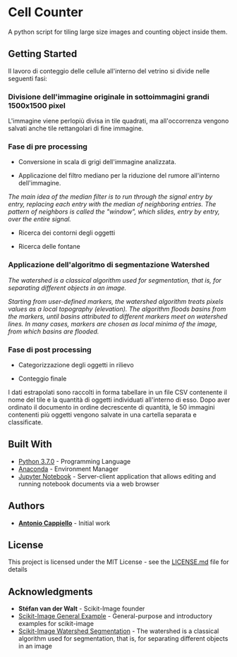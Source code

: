 # Cell Counter

A python script for tiling large size images and counting object inside them.

## Getting Started

Il lavoro di conteggio delle cellule all'interno del vetrino si divide nelle seguenti fasi:

### Divisione dell'immagine originale in sottoimmagini grandi 1500x1500 pixel

L'immagine viene perlopiù divisa in tile quadrati, ma all'occorrenza vengono salvati anche tile rettangolari di fine immagine.

### Fase di pre processing
- Conversione in scala di grigi dell'immagine analizzata.

- Applicazione del filtro mediano per la riduzione del rumore all'interno dell'immagine. 
  
_The main idea of the median filter is to run through the signal entry by entry, replacing each entry with the median of neighboring entries. The pattern of neighbors is called the "window", which slides, entry by entry, over the entire signal._

- Ricerca dei contorni degli oggetti

- Ricerca delle fontane

### Applicazione dell'algoritmo di segmentazione Watershed

_The watershed is a classical algorithm used for segmentation, that is, for separating different objects in an image._

_Starting from user-defined markers, the watershed algorithm treats pixels values as a local topography (elevation). The algorithm floods
basins from the markers, until basins attributed to different markers meet on watershed lines. In many cases, markers are chosen as local minima of the image, from which basins are flooded._

### Fase di post processing

- Categorizzazione degli oggetti in rilievo

- Conteggio finale
		
I dati estrapolati sono raccolti in forma tabellare in un file CSV contenente il nome del tile e la quantità di oggetti individuati all'interno di esso. Dopo aver ordinato il documento in ordine decrescente di quantità, le 50 immagini contenenti più oggetti vengono salvate in una cartella separata e classificate.

## Built With

* [Python 3.7.0](https://www.python.org/) - Programming Language
* [Anaconda](https://www.anaconda.com) - Environment Manager
* [Jupyter Notebook](http://jupyter.org/) - Server-client application that allows editing and running notebook documents via a web browser

## Authors

* [**Antonio Cappiello**](https://github.com/CappielloAntonio) - Initial work

## License

This project is licensed under the MIT License - see the [LICENSE.md](https://github.com/CappielloAntonio/Cell-Counter/blob/master/LICENSE) file for details

## Acknowledgments
* **Stéfan van der Walt** - Scikit-Image founder
* [Scikit-Image General Example](http://scikit-image.org/docs/dev/auto_examples/) - General-purpose and introductory examples for scikit-image
* [Scikit-Image Watershed Segmentation](http://scikit-image.org/docs/dev/auto_examples/segmentation/plot_watershed.html) - The watershed is a classical algorithm used for segmentation, that is, for separating different objects in an image
